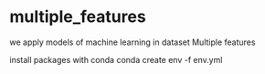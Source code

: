 # multiple_features
we apply models of machine learning in dataset Multiple features

install packages with conda
  conda create env -f env.yml